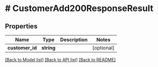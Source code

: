 # # CustomerAdd200ResponseResult

## Properties

Name | Type | Description | Notes
------------ | ------------- | ------------- | -------------
**customer_id** | **string** |  | [optional]

[[Back to Model list]](../../README.md#models) [[Back to API list]](../../README.md#endpoints) [[Back to README]](../../README.md)
